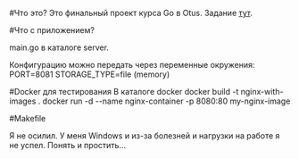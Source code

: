 #Что это?
Это финальный проект курса Go в Otus. Задание [тут](https://github.com/OtusGolang/final_project/blob/master/03-image-previewer.md).

#Что с приложением?

main.go в каталоге server.

Конфигурацию можно передать через переменные окружения:
PORT=8081
STORAGE_TYPE=file (memory)

#Docker для тестирования
В каталоге docker
docker build -t nginx-with-images .
docker run -d --name nginx-container -p 8080:80 my-nginx-image

#Makefile

Я не осилил. У меня Windows и из-за болезней и нагрузки на работе я не успел. Понять и простить...
